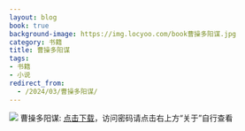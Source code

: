 ```yaml
---
layout: blog
book: true
background-image: https://img.locyoo.com/book曹操多阳谋.jpg
category: 书籍
title: 曹操多阳谋
tags:
- 书籍
- 小说
redirect_from:
  - /2024/03/曹操多阳谋/
---
```

![](https://img.locyoo.com/book曹操多阳谋.jpg)
曹操多阳谋: <a name = "ref1" href="https://url18.ctfile.com/f/50983618-1377644521-a36fa2?p=3619">点击下载</a>，访问密码请点击右上方“关于”自行查看